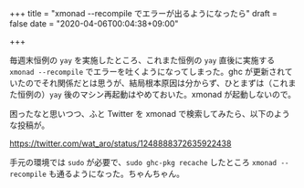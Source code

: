 +++
title = "xmonad --recompile でエラーが出るようになったら"
draft = false
date = "2020-04-06T00:04:38+09:00"

+++

毎週末恒例の `yay` を実施したところ、これまた恒例の `yay` 直後に実施する `xmonad --recompile` でエラーを吐くようになってしまった。ghc が更新されていたのでそれ関係だとは思うが、結局根本原因は分からず、ひとまずは（これまた恒例の）`yay` 後のマシン再起動はやめておいた。xmonad が起動しないので。

困ったなと思いつつ、ふと Twitter を xmonad で検索してみたら、以下のような投稿が。

https://twitter.com/wat_aro/status/1248888372635922438

手元の環境では `sudo` が必要で、`sudo ghc-pkg recache` したところ `xmonad --recompile` も通るようになった。ちゃんちゃん。
